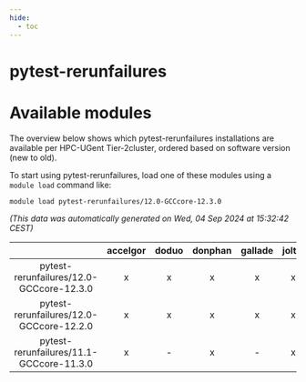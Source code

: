 ```yaml
---
hide:
  - toc
---
```


pytest-rerunfailures
====================

# Available modules


The overview below shows which pytest-rerunfailures installations are available per HPC-UGent Tier-2cluster, ordered based on software version (new to old).

To start using pytest-rerunfailures, load one of these modules using a `module load` command like:

```shell
module load pytest-rerunfailures/12.0-GCCcore-12.3.0
```

*(This data was automatically generated on Wed, 04 Sep 2024 at 15:32:42 CEST)*  

| |accelgor|doduo|donphan|gallade|joltik|shinx|skitty|
| :---: | :---: | :---: | :---: | :---: | :---: | :---: | :---: |
|pytest-rerunfailures/12.0-GCCcore-12.3.0|x|x|x|x|x|x|x|
|pytest-rerunfailures/12.0-GCCcore-12.2.0|x|x|x|x|x|-|x|
|pytest-rerunfailures/11.1-GCCcore-11.3.0|x|-|x|-|x|-|-|
